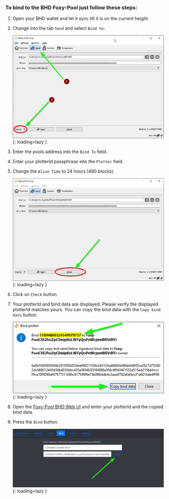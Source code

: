 ### To bind to the BHD Foxy-Pool just follow these steps:

1. Open your BHD wallet and let it sync till it is on the current
   height.
2. Change into the tab `Send` and select `Bind to`:

    ![BHD Bind to](../../assets/img/binding/bhd-bind-1.png){: loading=lazy }

3. Enter the pools address into the `Bind To` field.
4. Enter your plotterId passphrase into the `Plotter` field.
5. Change the `Alive Time` to 24 hours (480 blocks).

    ![BHD Generate bind data](../../assets/img/binding/bhd-bind-2.png){: loading=lazy }

6. Click on `Check` button.
7. Your plotterId and bind data are displayed. Please verify the displayed plotterId matches yours. You can copy the bind
   data with the `Copy bind data` button.

    ![BHD Copy bind data](../../assets/img/binding/bhd-bind-3.png){: loading=lazy }

8. Open the [Foxy-Pool BHD Web UI](https://bhd.foxypool.io/bind) and
   enter your plotterId and the copied bind data.
9. Press the `Bind` button.

    ![BHD Bind](../../assets/img/binding/bhd-bind-4.png){: loading=lazy }
